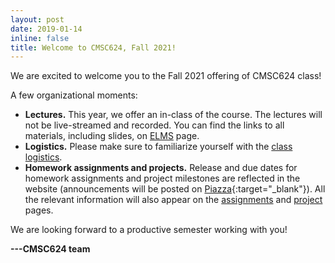 ```yaml
---
layout: post
date: 2019-01-14
inline: false
title: Welcome to CMSC624, Fall 2021!
---
```


We are excited to welcome you to the Fall 2021 offering of CMSC624 class!

A few organizational moments:
- **Lectures.**
  This year, we offer an in-class of the course. The lectures will not be live-streamed and recorded.
  You can find the links to all materials, including slides, on [ELMS](https://elms.umd.edu/) page.
- **Logistics.**
  Please make sure to familiarize yourself with the [class logistics](/logistics/).
- **Homework assignments and projects.**
  Release and due dates for homework assignments and project milestones are reflected in the website (announcements will be posted on [Piazza](https://piazza.com/class/kszd5aw0vs2nj){:target="\_blank"}).
  All the relevant information will also appear on the [assignments](/assignments/) and [project](/project/) pages.

We are looking forward to a productive semester working with you!

**---CMSC624 team**
